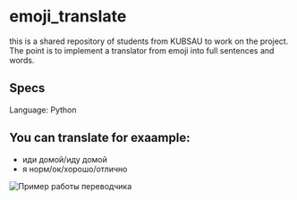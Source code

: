 # emoji_translate
this is a shared repository of students from KUBSAU to work on the project. The point is to implement a translator from emoji into full sentences and words.

## Specs
Language: Python

## You can translate for exaample:
- иди домой/иду домой
- я норм/ок/хорошо/отлично


![Пример работы переводчика](https://user-images.githubusercontent.com/61432518/138944997-b7e9262f-adad-47cf-a01d-3647aeb74cda.png)
